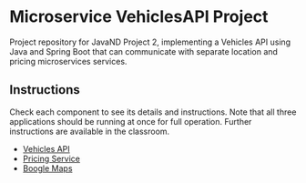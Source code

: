 # Microservice VehiclesAPI Project

Project repository for JavaND Project 2, implementing a Vehicles API using Java and Spring Boot that can communicate with separate location and pricing microservices services.

## Instructions

Check each component to see its details and instructions. Note that all three applications
should be running at once for full operation. Further instructions are available in the classroom.

- [Vehicles API](vehicles-api/README.md)
- [Pricing Service](pricing-service/README.md)
- [Boogle Maps](boogle-maps/README.md)

